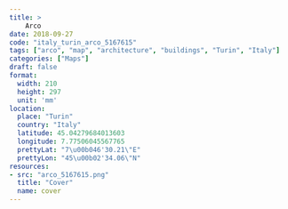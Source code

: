```yaml
---
title: > 
    Arco
date: 2018-09-27
code: "italy_turin_arco_5167615"
tags: ["arco", "map", "architecture", "buildings", "Turin", "Italy"]
categories: ["Maps"]
draft: false
format:
  width: 210
  height: 297
  unit: 'mm'
location:
  place: "Turin"
  country: "Italy"
  latitude: 45.04279684013603
  longitude: 7.77506045567765
  prettyLat: "7\u00b046'30.21\"E"
  prettyLon: "45\u00b02'34.06\"N"
resources:
- src: "arco_5167615.png"
  title: "Cover"
  name: cover
---
```

